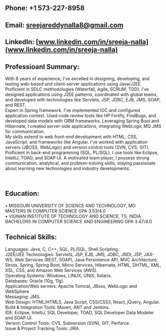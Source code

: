 ## Phone: +1 573-227-8958
## Email:  sreejareddynalla8@gmail.com
## LinkedIn: [www.linkedin.com/in/sreeja-nalla](www.linkedin.com/in/sreeja-nalla)

## Professioanl Summary:

With 6 years of experience, I've excelled in designing, developing, and testing web-based and client-server applications using Java/J2EE. Proficient in SDLC methodologies (Waterfall, Agile, SCRUM, TDD), I've designed applications using J2EE patterns, coordinated with global teams, and developed with technologies like Servlets, JSP, JDBC, EJB, JMS, SOAP, and REST.
<br /> 
Expert in Spring framework, I've implemented IOC and configured application context. Used code review tools like HP Fortify, FindBugs, and developed data models with ORM frameworks. Leveraging Spring Boot and Hibernate, I created server-side applications, integrating WebLogic MQ JMS for communication.
<br /> 
My skills extend to web front-end development with HTML, CSS, JavaScript, and frameworks like Angular. I've worked with application servers (JBOSS, WebLogic) and version control tools (SVN, CVS, GIT). Proficient in back-end programming (SQL, PL/SQL), I use tools like Eclipse, IntelliJ, TOAD, and SOAP UI. A motivated team player, I possess strong communication, analytical, and problem-solving skills, staying passionate about learning new technologies and industry developments.

<br /> 

## Education:
•	MISSOURI UNIVERSITY OF SCIENCE AND TECHNOLOGY, MO		              
MASTERS IN COMPUTER SCIENCE
GPA 3.53/4.0
<br /> 
•	VIGNAN INSTITUTE OF TECHNOLOGY AND SCIENCE, TS, INDIA		 
BACHELORS IN COMPUTER SCIENCE AND ENGINEERING
GPA 3.47/4.0
<br /> 
## Technical Skills:
Languages: 	Java, C, C++, SQL, PL/SQL, Shell Scripting. <br /> 
J2EE/JEE Technologies: 	Servlets, JSP, EJB, JMS, JDBC, JNDI, JSP, JAX-WS, Web Services (REST, SOAP), Java Persistence API, MVC Architecture, Struts, Spring, Spring Boot, Micro Services, Hibernate, HTML, DHTML, XML, XSL, CSS, and Amazon Web Services (AWS).<br /> 
Operating Systems: 	Windows, LINUX, UNIX, Solaris.<br /> 
Databases: 	Oracle (10g, 11g).<br /> 
Application/Web servers: 	Apache Tomcat, JBoss,  WebLogic and WebSphere <br /> 
Messaging:	JMS. <br /> 
Web Design: 	HTML/HTML5, Java Script, CSS/CSS3, React, jQuery, Angular. <br /> 
Build & Integration Tools: 	Maven, ANT and Jenkins. <br /> 
IDE: 	Eclipse, IntelliJ, SQL Developer, TOAD, SQL Developer Data Modeler and SOAP UI. <br /> 
Version Control Tools: 	CVS, Subversion (SVN), GIT, Perforce. <br /> 
Issue & Project Tracking Tools: 	JIRA. <br /> 
